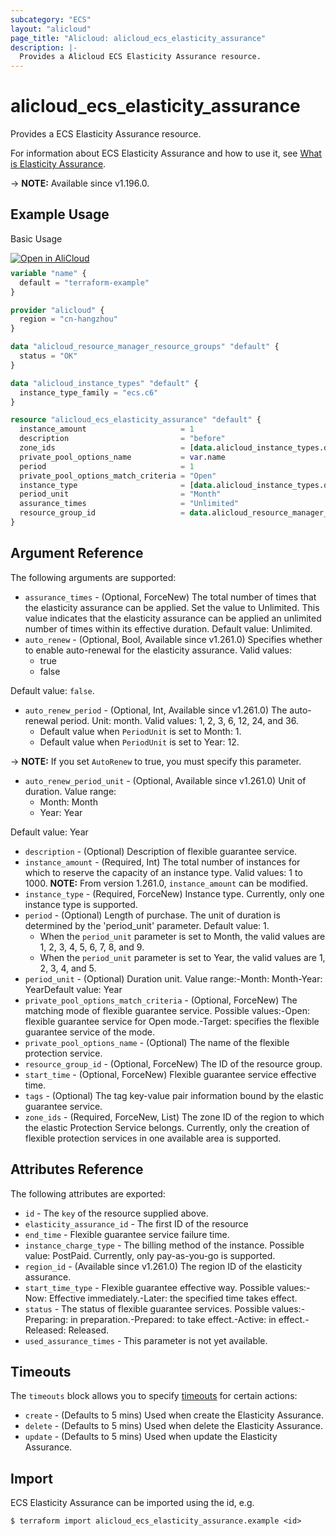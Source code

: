 ```yaml
---
subcategory: "ECS"
layout: "alicloud"
page_title: "Alicloud: alicloud_ecs_elasticity_assurance"
description: |-
  Provides a Alicloud ECS Elasticity Assurance resource.
---
```


# alicloud_ecs_elasticity_assurance

Provides a ECS Elasticity Assurance resource.



For information about ECS Elasticity Assurance and how to use it, see [What is Elasticity Assurance](https://www.alibabacloud.com/help/en/elastic-compute-service/latest/createelasticityassurance).

-> **NOTE:** Available since v1.196.0.

## Example Usage

Basic Usage

<div style="display: block;margin-bottom: 40px;"><div class="oics-button" style="float: right;position: absolute;margin-bottom: 10px;">
  <a href="https://api.aliyun.com/terraform?resource=alicloud_ecs_elasticity_assurance&exampleId=5d39c3e1-3c4d-7ecc-7023-7dff72405e335a5b4a41&activeTab=example&spm=docs.r.ecs_elasticity_assurance.0.5d39c3e13c&intl_lang=EN_US" target="_blank">
    <img alt="Open in AliCloud" src="https://img.alicdn.com/imgextra/i1/O1CN01hjjqXv1uYUlY56FyX_!!6000000006049-55-tps-254-36.svg" style="max-height: 44px; max-width: 100%;">
  </a>
</div></div>

```terraform
variable "name" {
  default = "terraform-example"
}

provider "alicloud" {
  region = "cn-hangzhou"
}

data "alicloud_resource_manager_resource_groups" "default" {
  status = "OK"
}

data "alicloud_instance_types" "default" {
  instance_type_family = "ecs.c6"
}

resource "alicloud_ecs_elasticity_assurance" "default" {
  instance_amount                     = 1
  description                         = "before"
  zone_ids                            = [data.alicloud_instance_types.default.instance_types.0.availability_zones.0]
  private_pool_options_name           = var.name
  period                              = 1
  private_pool_options_match_criteria = "Open"
  instance_type                       = [data.alicloud_instance_types.default.instance_types.0.id]
  period_unit                         = "Month"
  assurance_times                     = "Unlimited"
  resource_group_id                   = data.alicloud_resource_manager_resource_groups.default.ids.0
}
```

## Argument Reference

The following arguments are supported:
* `assurance_times` - (Optional, ForceNew) The total number of times that the elasticity assurance can be applied. Set the value to Unlimited. This value indicates that the elasticity assurance can be applied an unlimited number of times within its effective duration. Default value: Unlimited.
* `auto_renew` - (Optional, Bool, Available since v1.261.0) Specifies whether to enable auto-renewal for the elasticity assurance. Valid values:
  - true
  - false

Default value: `false`.
* `auto_renew_period` - (Optional, Int, Available since v1.261.0) The auto-renewal period. Unit: month. Valid values: 1, 2, 3, 6, 12, 24, and 36.
  - Default value when `PeriodUnit` is set to Month: 1.
  - Default value when `PeriodUnit` is set to Year: 12.

-> **NOTE:**  If you set `AutoRenew` to true, you must specify this parameter.
* `auto_renew_period_unit` - (Optional, Available since v1.261.0) Unit of duration. Value range:
  - Month: Month
  - Year: Year

Default value: Year
* `description` - (Optional) Description of flexible guarantee service.
* `instance_amount` - (Required, Int) The total number of instances for which to reserve the capacity of an instance type. Valid values: 1 to 1000. **NOTE:** From version 1.261.0, `instance_amount` can be modified.
* `instance_type` - (Required, ForceNew) Instance type. Currently, only one instance type is supported.
* `period` - (Optional) Length of purchase. The unit of duration is determined by the 'period_unit' parameter. Default value: 1.
  - When the `period_unit` parameter is set to Month, the valid values are 1, 2, 3, 4, 5, 6, 7, 8, and 9.
  - When the `period_unit` parameter is set to Year, the valid values are 1, 2, 3, 4, and 5.
* `period_unit` - (Optional) Duration unit. Value range:-Month: Month-Year: YearDefault value: Year
* `private_pool_options_match_criteria` - (Optional, ForceNew) The matching mode of flexible guarantee service. Possible values:-Open: flexible guarantee service for Open mode.-Target: specifies the flexible guarantee service of the mode.
* `private_pool_options_name` - (Optional) The name of the flexible protection service.
* `resource_group_id` - (Optional, ForceNew) The ID of the resource group.
* `start_time` - (Optional, ForceNew) Flexible guarantee service effective time.
* `tags` - (Optional) The tag key-value pair information bound by the elastic guarantee service.
* `zone_ids` - (Required, ForceNew, List) The zone ID of the region to which the elastic Protection Service belongs. Currently, only the creation of flexible protection services in one available area is supported.

## Attributes Reference

The following attributes are exported:
* `id` - The `key` of the resource supplied above.
* `elasticity_assurance_id` - The first ID of the resource
* `end_time` - Flexible guarantee service failure time.
* `instance_charge_type` - The billing method of the instance. Possible value: PostPaid. Currently, only pay-as-you-go is supported.
* `region_id` - (Available since v1.261.0) The region ID of the elasticity assurance.
* `start_time_type` - Flexible guarantee effective way. Possible values:-Now: Effective immediately.-Later: the specified time takes effect.
* `status` - The status of flexible guarantee services. Possible values:-Preparing: in preparation.-Prepared: to take effect.-Active: in effect.-Released: Released.
* `used_assurance_times` - This parameter is not yet available.

## Timeouts

The `timeouts` block allows you to specify [timeouts](https://developer.hashicorp.com/terraform/language/resources/syntax#operation-timeouts) for certain actions:
* `create` - (Defaults to 5 mins) Used when create the Elasticity Assurance.
* `delete` - (Defaults to 5 mins) Used when delete the Elasticity Assurance.
* `update` - (Defaults to 5 mins) Used when update the Elasticity Assurance.

## Import

ECS Elasticity Assurance can be imported using the id, e.g.

```shell
$ terraform import alicloud_ecs_elasticity_assurance.example <id>
```